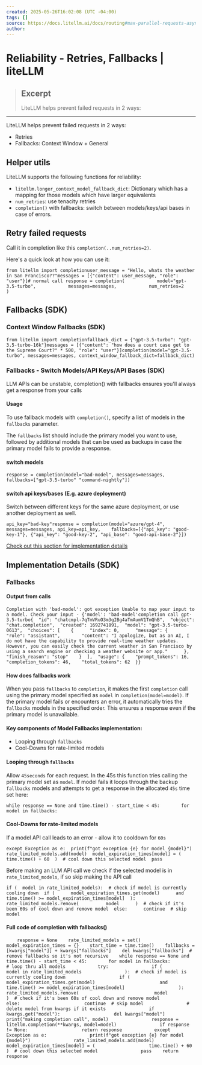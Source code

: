 ```yaml
---
created: 2025-05-26T16:02:08 (UTC -04:00)
tags: []
source: https://docs.litellm.ai/docs/routing#max-parallel-requests-async
author: 
---
```


# Reliability - Retries, Fallbacks | liteLLM

> ## Excerpt
> LiteLLM helps prevent failed requests in 2 ways:

---
LiteLLM helps prevent failed requests in 2 ways:

-   Retries
-   Fallbacks: Context Window + General

## Helper utils[](https://docs.litellm.ai/docs/routing#helper-utils "Direct link to Helper utils")

LiteLLM supports the following functions for reliability:

-   `litellm.longer_context_model_fallback_dict`: Dictionary which has a mapping for those models which have larger equivalents
-   `num_retries`: use tenacity retries
-   `completion()` with fallbacks: switch between models/keys/api bases in case of errors.

## Retry failed requests[](https://docs.litellm.ai/docs/routing#retry-failed-requests "Direct link to Retry failed requests")

Call it in completion like this `completion(..num_retries=2)`.

Here's a quick look at how you can use it:

```
from litellm import completionuser_message = "Hello, whats the weather in San Francisco??"messages = [{"content": user_message, "role": "user"}]# normal call response = completion(            model="gpt-3.5-turbo",            messages=messages,            num_retries=2        )
```

## Fallbacks (SDK)[](https://docs.litellm.ai/docs/routing#fallbacks-sdk "Direct link to Fallbacks (SDK)")

### Context Window Fallbacks (SDK)[](https://docs.litellm.ai/docs/routing#context-window-fallbacks-sdk "Direct link to Context Window Fallbacks (SDK)")

```
from litellm import completionfallback_dict = {"gpt-3.5-turbo": "gpt-3.5-turbo-16k"}messages = [{"content": "how does a court case get to the Supreme Court?" * 500, "role": "user"}]completion(model="gpt-3.5-turbo", messages=messages, context_window_fallback_dict=fallback_dict)
```

### Fallbacks - Switch Models/API Keys/API Bases (SDK)[](https://docs.litellm.ai/docs/routing#fallbacks---switch-modelsapi-keysapi-bases-sdk "Direct link to Fallbacks - Switch Models/API Keys/API Bases (SDK)")

LLM APIs can be unstable, completion() with fallbacks ensures you'll always get a response from your calls

#### Usage[](https://docs.litellm.ai/docs/routing#usage "Direct link to Usage")

To use fallback models with `completion()`, specify a list of models in the `fallbacks` parameter.

The `fallbacks` list should include the primary model you want to use, followed by additional models that can be used as backups in case the primary model fails to provide a response.

#### switch models[](https://docs.litellm.ai/docs/routing#switch-models "Direct link to switch models")

```
response = completion(model="bad-model", messages=messages,     fallbacks=["gpt-3.5-turbo" "command-nightly"])
```

#### switch api keys/bases (E.g. azure deployment)[](https://docs.litellm.ai/docs/routing#switch-api-keysbases-eg-azure-deployment "Direct link to switch api keys/bases (E.g. azure deployment)")

Switch between different keys for the same azure deployment, or use another deployment as well.

```
api_key="bad-key"response = completion(model="azure/gpt-4", messages=messages, api_key=api_key,    fallbacks=[{"api_key": "good-key-1"}, {"api_key": "good-key-2", "api_base": "good-api-base-2"}])
```

[Check out this section for implementation details](https://docs.litellm.ai/docs/routing#fallbacks-1)

## Implementation Details (SDK)[](https://docs.litellm.ai/docs/routing#implementation-details-sdk "Direct link to Implementation Details (SDK)")

### Fallbacks[](https://docs.litellm.ai/docs/routing#fallbacks "Direct link to Fallbacks")

#### Output from calls[](https://docs.litellm.ai/docs/routing#output-from-calls "Direct link to Output from calls")

```
Completion with 'bad-model': got exception Unable to map your input to a model. Check your input - {'model': 'bad-model'completion call gpt-3.5-turbo{  "id": "chatcmpl-7qTmVRuO3m3gIBg4aTmAumV1TmQhB",  "object": "chat.completion",  "created": 1692741891,  "model": "gpt-3.5-turbo-0613",  "choices": [    {      "index": 0,      "message": {        "role": "assistant",        "content": "I apologize, but as an AI, I do not have the capability to provide real-time weather updates. However, you can easily check the current weather in San Francisco by using a search engine or checking a weather website or app."      },      "finish_reason": "stop"    }  ],  "usage": {    "prompt_tokens": 16,    "completion_tokens": 46,    "total_tokens": 62  }}
```

#### How does fallbacks work[](https://docs.litellm.ai/docs/routing#how-does-fallbacks-work "Direct link to How does fallbacks work")

When you pass `fallbacks` to `completion`, it makes the first `completion` call using the primary model specified as `model` in `completion(model=model)`. If the primary model fails or encounters an error, it automatically tries the `fallbacks` models in the specified order. This ensures a response even if the primary model is unavailable.

#### Key components of Model Fallbacks implementation:[](https://docs.litellm.ai/docs/routing#key-components-of-model-fallbacks-implementation "Direct link to Key components of Model Fallbacks implementation:")

-   Looping through `fallbacks`
-   Cool-Downs for rate-limited models

#### Looping through `fallbacks`[](https://docs.litellm.ai/docs/routing#looping-through-fallbacks "Direct link to looping-through-fallbacks")

Allow `45seconds` for each request. In the 45s this function tries calling the primary model set as `model`. If model fails it loops through the backup `fallbacks` models and attempts to get a response in the allocated `45s` time set here:

```
while response == None and time.time() - start_time < 45:        for model in fallbacks:
```

#### Cool-Downs for rate-limited models[](https://docs.litellm.ai/docs/routing#cool-downs-for-rate-limited-models "Direct link to Cool-Downs for rate-limited models")

If a model API call leads to an error - allow it to cooldown for `60s`

```
except Exception as e:  print(f"got exception {e} for model {model}")  rate_limited_models.add(model)  model_expiration_times[model] = (      time.time() + 60  )  # cool down this selected model  pass
```

Before making an LLM API call we check if the selected model is in `rate_limited_models`, if so skip making the API call

```
if (  model in rate_limited_models):  # check if model is currently cooling down  if (      model_expiration_times.get(model)      and time.time() >= model_expiration_times[model]  ):      rate_limited_models.remove(          model      )  # check if it's been 60s of cool down and remove model  else:      continue  # skip model
```

#### Full code of completion with fallbacks()[](https://docs.litellm.ai/docs/routing#full-code-of-completion-with-fallbacks "Direct link to Full code of completion with fallbacks()")

```
    response = None    rate_limited_models = set()    model_expiration_times = {}    start_time = time.time()    fallbacks = [kwargs["model"]] + kwargs["fallbacks"]    del kwargs["fallbacks"]  # remove fallbacks so it's not recursive    while response == None and time.time() - start_time < 45:        for model in fallbacks:            # loop thru all models            try:                if (                    model in rate_limited_models                ):  # check if model is currently cooling down                    if (                        model_expiration_times.get(model)                        and time.time() >= model_expiration_times[model]                    ):                        rate_limited_models.remove(                            model                        )  # check if it's been 60s of cool down and remove model                    else:                        continue  # skip model                # delete model from kwargs if it exists                if kwargs.get("model"):                    del kwargs["model"]                print("making completion call", model)                response = litellm.completion(**kwargs, model=model)                if response != None:                    return response            except Exception as e:                print(f"got exception {e} for model {model}")                rate_limited_models.add(model)                model_expiration_times[model] = (                    time.time() + 60                )  # cool down this selected model                pass    return response
```
